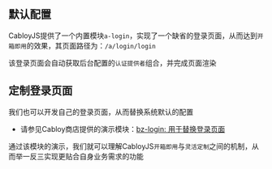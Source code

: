 ## **默认配置**

CabloyJS提供了一个内置模块`a-login`，实现了一个缺省的登录页面，从而达到`开箱即用`的效果，其页面路径为：`/a/login/login`

该登录页面会自动获取后台配置的`认证提供者`组合，并完成页面渲染

## **定制登录页面**

我们也可以开发自己的登录页面，从而替换系统默认的配置

* 请参见Cabloy商店提供的演示模块：[bz-login: 用于替换登录页面](https://store.cabloy.com/zh-cn/articles/bz-login.html)

通过该模块的演示，我们就可以理解CabloyJS`开箱即用`与`灵活定制`之间的机制，从而举一反三实现更贴合自身业务需求的功能